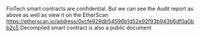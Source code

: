 FinTech smart contracts are confidential.
But we can see the Audit report as above as well as view it on the EtherScan https://etherscan.io/address/0xcfe929db54596b1d52e92f93b943b6df0a0bb2c5
Decompiled smart contract is also a public document
